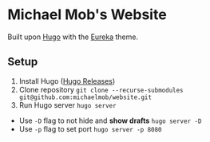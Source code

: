 # Michael Mob's Website

Built upon [Hugo](https://github.com/gohugoio/hugo) with the [Eureka](https://github.com/wangchucheng/hugo-eureka) theme.


## Setup

1. Install Hugo ([Hugo Releases](https://github.com/gohugoio/hugo/releases))
2. Clone repository `git clone --recurse-submodules git@github.com:michaelmob/website.git`
3. Run Hugo server `hugo server`

- Use `-D` flag to not hide and **show drafts** `hugo server -D`
- Use `-p` flag to set port `hugo server -p 8080`
